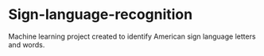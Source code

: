 # Sign-language-recognition
Machine learning project created to identify American sign language letters and words.
